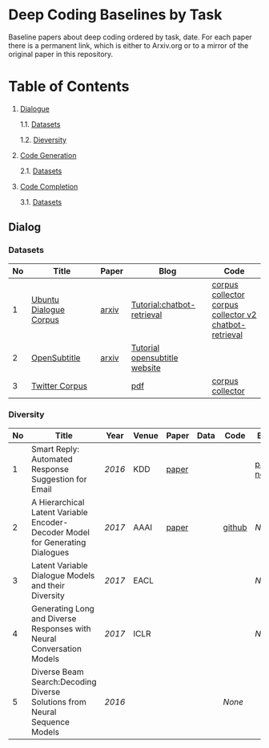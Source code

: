 # Deep Coding Baselines by Task
Baseline papers about deep coding ordered by task, date. For each paper there is a permanent link, which is either to Arxiv.org or to a mirror of the original paper in this repository.
# Table of Contents
1. [Dialogue](#dialog)

	1.1. [Datasets](#data-dialog)
	
	1.2. [Dieversity](#dieversity)
	
2. [Code Generation](#code-gen)

	2.1. [Datasets](#data-codegen)

3. [Code Completion](#code-complete)

	3.1. [Datasets](#data-codecompl)

## Dialog
### Datasets
|No|Title|Paper|Blog|Code|
|---|---|---|---|---|
|1|[Ubuntu Dialogue Corpus](https://drive.google.com/open?id=0B_bZck-ksdkpVEtVc1R6Y01HMWM)|[arxiv](https://arxiv.org/abs/1506.08909)|[Tutorial:chatbot-retrieval](http://www.wildml.com/2016/07/deep-learning-for-chatbots-2-retrieval-based-model-tensorflow/)|[corpus collector](https://github.com/npow/ubottu)<br/> [corpus collector v2](https://github.com/rkadlec/ubuntu-ranking-dataset-creator)<br/> [chatbot-retrieval](https://github.com/dennybritz/chatbot-retrieval)|
|2|[OpenSubtitle](https://s3.amazonaws.com/opennmt-trainingdata/opensub_qa_en.tgz)|[arxiv](https://arxiv.org/pdf/1506.05869v3.pdf) | [Tutorial](http://forum.opennmt.net/t/english-chatbot-model-with-opennmt/184)<br/> [opensubtitle website](http://opus.lingfil.uu.se/OpenSubtitles.php)||
|3|[Twitter Corpus](http://homes.cs.washington.edu/~aritter/twitter_chat/)| |[pdf](http://www.aclweb.org/anthology/N10-1020)| [corpus collector](https://github.com/bwbaugh/twitter-corpus)|

### Diversity

|No|Title|Year|Venue|Paper|Data|Code|Blog|Labels|
|---|---|---|---|---|---|---|---|---|
|1| Smart Reply: Automated Response Suggestion for Email | _2016_ | KDD | [paper](https://github.com/DeepSE/DeepCodingBaselines/raw/master/papers/smart-reply.pdf)| | | [paper notes](https://gist.github.com/shagunsodhani/da411f15b71ed6a664f9d5ac46409b42)| | 
|2| A Hierarchical Latent Variable Encoder-Decoder Model for Generating Dialogues | _2017_  | AAAI | [paper](https://github.com/DeepSE/DeepCodingBaselines/raw/master/papers/!2017AAAI-A-Hierarchical-Latent-Variable-Encoder-Decoder-Model-for-Generating-Dialogues.pdf) | |[github](https://github.com/julianser/hed-dlg-truncated) | _None_ | |
|3|Latent Variable Dialogue Models and their Diversity | _2017_ | EACL |  | | | _None_ |  |
|4| Generating Long and Diverse Responses with Neural Conversation Models | _2017_ | ICLR |  | | | _None_ |  |
|5| Diverse Beam Search:Decoding Diverse Solutions from Neural Sequence Models | _2016_ |  | | | _None_ |  |

